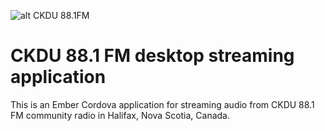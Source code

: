 ![alt CKDU 88.1FM](public/ckdu.png)

# CKDU 88.1 FM desktop streaming application

This is an Ember Cordova application for streaming audio from CKDU 88.1 FM community radio in Halifax, Nova Scotia, Canada.